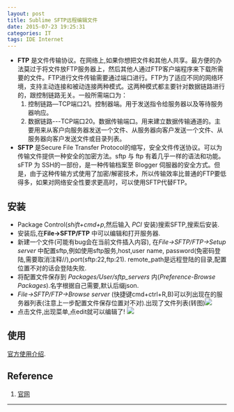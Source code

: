 ```yaml
---
layout: post
title: Sublime SFTP远程编辑文件
date: 2015-07-23 19:25:31
categories: IT
tags: IDE Internet
---
```


- **FTP** 是文件传输协议。在网络上,如果你想把文件和其他人共享。最方便的办法莫过于将文件放FTP服务器上，然后其他人通过FTP客户端程序来下载所需要的文件。FTP进行文件传输需要通过端口进行。FTP为了适应不同的网络环境，支持主动连接和被动连接两种模式。这两种模式都主要针对数据链路进行的，跟控制链路无关。一般所需端口为：
	1. 控制链路—TCP端口21。控制器端。用于发送指令给服务器以及等待服务器响应。
	2. 数据链路---TCP端口20。数据传输端口。用来建立数据传输通道的。主要用来从客户向服务器发送一个文件、从服务器向客户发送一个文件、从服务器向客户发送文件或目录列表。
- **SFTP** 是Secure File Transfer Protocol的缩写，安全文件传送协议。可以为传输文件提供一种安全的加密方法。sftp 与 ftp 有着几乎一样的语法和功能。sFTP 为 SSH的一部份，是一种传输档案至 Blogger 伺服器的安全方式。但是，由于这种传输方式使用了加密/解密技术，所以传输效率比普通的FTP要低得多，如果对网络安全性要求更高时，可以使用SFTP代替FTP。

## 安装
- Package Control(*shift+cmd+p*,然后输入 *PCI* 安装)搜索SFTP,搜索后安装.
- 安装后,在**File->SFTP/FTP** 中可以编辑和打开服务器.
- 新建一个文件(可能有bug会在当前文件插入内容), 在*File->SFTP/FTP->Setup server* 中配置sftp,例如使用sftp服务,host,user name, password(免密码登陆,需要取消注释//),port(sftp:22,ftp:21). remote_path是远程登陆的目录,配置位置不对的话会登陆失败.
- 将配置文件保存到 *Packages/User/sftp_servers* 内(*Preference-Browse Packages*).名字根据自己需要,默认后缀json.
- *File->SFTP/FTP->Browse server* (快捷键cmd+ctrl+R,B)可以列出现在的服务器列表(注意上一步配置文件保存位置对不对).出现了文件列表(转图)![](http://wpjam.qiniudn.com/qiniu/3736/image/310422cb212eca74ed9a844573801461.png?watermark/1/image/aHR0cDovL3dwamFtLnFpbml1ZG4uY29tL3dwamFtL3dhdGVybWFyay5wbmc=/dissolve/100/gravity/SouthEast/dx/10/dy/10|imageView2/2/w/442/h/420)
- 点击文件,出现菜单,点edit就可以编辑了! ![](http://wpjam.qiniudn.com/qiniu/3736/image/a2059b28f29ad7b8298f5ad3eeb0f3f2.png?watermark/1/image/aHR0cDovL3dwamFtLnFpbml1ZG4uY29tL3dwamFtL3dhdGVybWFyay5wbmc=/dissolve/100/gravity/SouthEast/dx/10/dy/10|imageView2/2/w/465/h/218)

## 使用
[官方使用介绍](http://wbond.net/sublime_packages/sftp/usage).


## Reference
1. [官网](http://wbond.net/sublime_packages/sftp)

------
